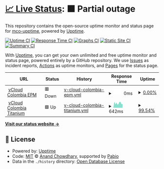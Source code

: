 # [📈 Live Status](https://mco-upptime.github.io/upptime): <!--live status--> **🟧 Partial outage**

This repository contains the open-source uptime monitor and status page for [mco-upptime](https://mco-upptime.github.io/upptime), powered by [Upptime](https://github.com/upptime/upptime).

[![Uptime CI](https://github.com/mco-mco-mco-mic-mco/upptime/workflows/Uptime%20CI/badge.svg)](https://github.com/mco-mco-mco-mic-mco/upptime/actions?query=workflow%3A%22Uptime+CI%22)
[![Response Time CI](https://github.com/mco-mco-mco-mic-mco/upptime/workflows/Response%20Time%20CI/badge.svg)](https://github.com/mco-mco-mco-mic-mco/upptime/actions?query=workflow%3A%22Response+Time+CI%22)
[![Graphs CI](https://github.com/mco-mco-mco-mic-mco/upptime/workflows/Graphs%20CI/badge.svg)](https://github.com/mco-mco-mco-mic-mco/upptime/actions?query=workflow%3A%22Graphs+CI%22)
[![Static Site CI](https://github.com/mco-mco-mco-mic-mco/upptime/workflows/Static%20Site%20CI/badge.svg)](https://github.com/mco-mco-mco-mic-mco/upptime/actions?query=workflow%3A%22Static+Site+CI%22)
[![Summary CI](https://github.com/mco-mco-mco-mic-mco/upptime/workflows/Summary%20CI/badge.svg)](https://github.com/mco-mco-mco-mic-mco/upptime/actions?query=workflow%3A%22Summary+CI%22)

With [Upptime](https://upptime.js.org), you can get your own unlimited and free uptime monitor and status page, powered entirely by a GitHub repository. We use [Issues](https://github.com/mco-upptime/upptime/issues) as incident reports, [Actions](https://github.com/mco-mco-mco-mco-mic-mco/upptime/actions) as uptime monitors, and [Pages](https://mco-upptime.github.io/upptime) for the status page.

<!--start: status pages-->
<!-- This summary is generated by Upptime (https://github.com/upptime/upptime) -->
<!-- Do not edit this manually, your changes will be overwritten -->
<!-- prettier-ignore -->
| URL | Status | History | Response Time | Uptime |
| --- | ------ | ------- | ------------- | ------ |
| <img alt="" src="https://icons.duckduckgo.com/ip3/cloud.r02.co.tigobusiness.com.ico" height="13"> [vCloud Colombia EPM](https://cloud.r02.co.tigobusiness.com/) | 🟥 Down | [v-cloud-colombia-epm.yml](https://github.com/mic-mco/upptime/commits/HEAD/history/v-cloud-colombia-epm.yml) | <details><summary><img alt="Response time graph" src="./graphs/v-cloud-colombia-epm/response-time-week.png" height="20"> 0ms</summary><br><a href="https://mic-mco.github.io/upptime/history/v-cloud-colombia-epm"><img alt="Response time 0" src="https://img.shields.io/endpoint?url=https%3A%2F%2Fraw.githubusercontent.com%2Fmic-mco%2Fupptime%2FHEAD%2Fapi%2Fv-cloud-colombia-epm%2Fresponse-time.json"></a><br><a href="https://mic-mco.github.io/upptime/history/v-cloud-colombia-epm"><img alt="24-hour response time 0" src="https://img.shields.io/endpoint?url=https%3A%2F%2Fraw.githubusercontent.com%2Fmic-mco%2Fupptime%2FHEAD%2Fapi%2Fv-cloud-colombia-epm%2Fresponse-time-day.json"></a><br><a href="https://mic-mco.github.io/upptime/history/v-cloud-colombia-epm"><img alt="7-day response time 0" src="https://img.shields.io/endpoint?url=https%3A%2F%2Fraw.githubusercontent.com%2Fmic-mco%2Fupptime%2FHEAD%2Fapi%2Fv-cloud-colombia-epm%2Fresponse-time-week.json"></a><br><a href="https://mic-mco.github.io/upptime/history/v-cloud-colombia-epm"><img alt="30-day response time 0" src="https://img.shields.io/endpoint?url=https%3A%2F%2Fraw.githubusercontent.com%2Fmic-mco%2Fupptime%2FHEAD%2Fapi%2Fv-cloud-colombia-epm%2Fresponse-time-month.json"></a><br><a href="https://mic-mco.github.io/upptime/history/v-cloud-colombia-epm"><img alt="1-year response time 0" src="https://img.shields.io/endpoint?url=https%3A%2F%2Fraw.githubusercontent.com%2Fmic-mco%2Fupptime%2FHEAD%2Fapi%2Fv-cloud-colombia-epm%2Fresponse-time-year.json"></a></details> | <details><summary><a href="https://mic-mco.github.io/upptime/history/v-cloud-colombia-epm">0.00%</a></summary><a href="https://mic-mco.github.io/upptime/history/v-cloud-colombia-epm"><img alt="All-time uptime 0.00%" src="https://img.shields.io/endpoint?url=https%3A%2F%2Fraw.githubusercontent.com%2Fmic-mco%2Fupptime%2FHEAD%2Fapi%2Fv-cloud-colombia-epm%2Fuptime.json"></a><br><a href="https://mic-mco.github.io/upptime/history/v-cloud-colombia-epm"><img alt="24-hour uptime 0.00%" src="https://img.shields.io/endpoint?url=https%3A%2F%2Fraw.githubusercontent.com%2Fmic-mco%2Fupptime%2FHEAD%2Fapi%2Fv-cloud-colombia-epm%2Fuptime-day.json"></a><br><a href="https://mic-mco.github.io/upptime/history/v-cloud-colombia-epm"><img alt="7-day uptime 0.00%" src="https://img.shields.io/endpoint?url=https%3A%2F%2Fraw.githubusercontent.com%2Fmic-mco%2Fupptime%2FHEAD%2Fapi%2Fv-cloud-colombia-epm%2Fuptime-week.json"></a><br><a href="https://mic-mco.github.io/upptime/history/v-cloud-colombia-epm"><img alt="30-day uptime 0.00%" src="https://img.shields.io/endpoint?url=https%3A%2F%2Fraw.githubusercontent.com%2Fmic-mco%2Fupptime%2FHEAD%2Fapi%2Fv-cloud-colombia-epm%2Fuptime-month.json"></a><br><a href="https://mic-mco.github.io/upptime/history/v-cloud-colombia-epm"><img alt="1-year uptime 0.00%" src="https://img.shields.io/endpoint?url=https%3A%2F%2Fraw.githubusercontent.com%2Fmic-mco%2Fupptime%2FHEAD%2Fapi%2Fv-cloud-colombia-epm%2Fuptime-year.json"></a></details>
| <img alt="" src="https://icons.duckduckgo.com/ip3/cloud.r01.co.tigobusiness.com.ico" height="13"> [vCloud Colombia Titanium](https://cloud.r01.co.tigobusiness.com/) | 🟩 Up | [v-cloud-colombia-titanium.yml](https://github.com/mic-mco/upptime/commits/HEAD/history/v-cloud-colombia-titanium.yml) | <details><summary><img alt="Response time graph" src="./graphs/v-cloud-colombia-titanium/response-time-week.png" height="20"> 642ms</summary><br><a href="https://mic-mco.github.io/upptime/history/v-cloud-colombia-titanium"><img alt="Response time 852" src="https://img.shields.io/endpoint?url=https%3A%2F%2Fraw.githubusercontent.com%2Fmic-mco%2Fupptime%2FHEAD%2Fapi%2Fv-cloud-colombia-titanium%2Fresponse-time.json"></a><br><a href="https://mic-mco.github.io/upptime/history/v-cloud-colombia-titanium"><img alt="24-hour response time 532" src="https://img.shields.io/endpoint?url=https%3A%2F%2Fraw.githubusercontent.com%2Fmic-mco%2Fupptime%2FHEAD%2Fapi%2Fv-cloud-colombia-titanium%2Fresponse-time-day.json"></a><br><a href="https://mic-mco.github.io/upptime/history/v-cloud-colombia-titanium"><img alt="7-day response time 642" src="https://img.shields.io/endpoint?url=https%3A%2F%2Fraw.githubusercontent.com%2Fmic-mco%2Fupptime%2FHEAD%2Fapi%2Fv-cloud-colombia-titanium%2Fresponse-time-week.json"></a><br><a href="https://mic-mco.github.io/upptime/history/v-cloud-colombia-titanium"><img alt="30-day response time 1078" src="https://img.shields.io/endpoint?url=https%3A%2F%2Fraw.githubusercontent.com%2Fmic-mco%2Fupptime%2FHEAD%2Fapi%2Fv-cloud-colombia-titanium%2Fresponse-time-month.json"></a><br><a href="https://mic-mco.github.io/upptime/history/v-cloud-colombia-titanium"><img alt="1-year response time 852" src="https://img.shields.io/endpoint?url=https%3A%2F%2Fraw.githubusercontent.com%2Fmic-mco%2Fupptime%2FHEAD%2Fapi%2Fv-cloud-colombia-titanium%2Fresponse-time-year.json"></a></details> | <details><summary><a href="https://mic-mco.github.io/upptime/history/v-cloud-colombia-titanium">99.54%</a></summary><a href="https://mic-mco.github.io/upptime/history/v-cloud-colombia-titanium"><img alt="All-time uptime 99.53%" src="https://img.shields.io/endpoint?url=https%3A%2F%2Fraw.githubusercontent.com%2Fmic-mco%2Fupptime%2FHEAD%2Fapi%2Fv-cloud-colombia-titanium%2Fuptime.json"></a><br><a href="https://mic-mco.github.io/upptime/history/v-cloud-colombia-titanium"><img alt="24-hour uptime 98.96%" src="https://img.shields.io/endpoint?url=https%3A%2F%2Fraw.githubusercontent.com%2Fmic-mco%2Fupptime%2FHEAD%2Fapi%2Fv-cloud-colombia-titanium%2Fuptime-day.json"></a><br><a href="https://mic-mco.github.io/upptime/history/v-cloud-colombia-titanium"><img alt="7-day uptime 99.54%" src="https://img.shields.io/endpoint?url=https%3A%2F%2Fraw.githubusercontent.com%2Fmic-mco%2Fupptime%2FHEAD%2Fapi%2Fv-cloud-colombia-titanium%2Fuptime-week.json"></a><br><a href="https://mic-mco.github.io/upptime/history/v-cloud-colombia-titanium"><img alt="30-day uptime 98.78%" src="https://img.shields.io/endpoint?url=https%3A%2F%2Fraw.githubusercontent.com%2Fmic-mco%2Fupptime%2FHEAD%2Fapi%2Fv-cloud-colombia-titanium%2Fuptime-month.json"></a><br><a href="https://mic-mco.github.io/upptime/history/v-cloud-colombia-titanium"><img alt="1-year uptime 99.53%" src="https://img.shields.io/endpoint?url=https%3A%2F%2Fraw.githubusercontent.com%2Fmic-mco%2Fupptime%2FHEAD%2Fapi%2Fv-cloud-colombia-titanium%2Fuptime-year.json"></a></details>

<!--end: status pages-->

[**Visit our status website →**](https://mco-upptime.github.io/upptime)

## 📄 License

- Powered by: [Upptime](https://github.com/upptime/upptime)
- Code: [MIT](./LICENSE) © [Anand Chowdhary](https://anandchowdhary.com), supported by [Pabio](https://pabio.com)
- Data in the `./history` directory: [Open Database License](https://opendatacommons.org/licenses/odbl/1-0/)
